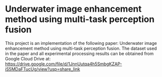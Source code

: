 # Underwater image enhancement method using multi-task perception fusion
This project is an implementation of the following paper: Underwater image enhancement method using multi-task perception fusion. The dataset used in the paper and all experimental processing results can be obtained from Google Cloud Drive at: https://drive.google.com/file/d/1JnnUutqa4h5SmbgKZAP-iS5MDaFTucUg/view?usp=share_link
